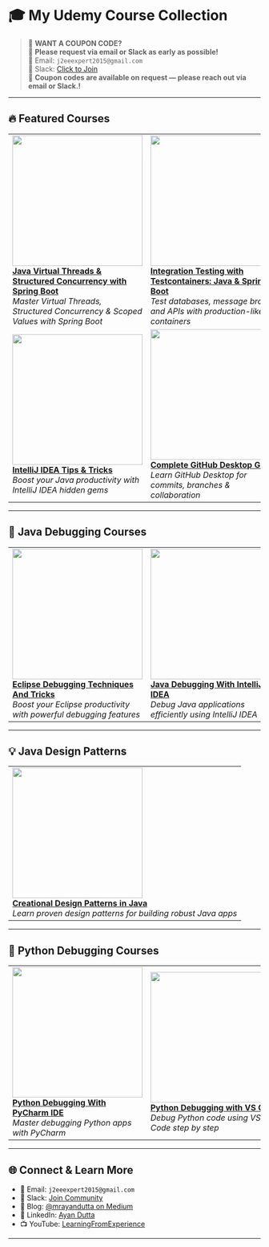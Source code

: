 # 🎓 My Udemy Course Collection

> 🚨 **WANT A COUPON CODE?**  
> 📢 **Please request via email or Slack as early as possible!**  
> 📧 Email: `j2eeexpert2015@gmail.com`  
> 💬 Slack: [Click to Join](https://join.slack.com/t/learningfromexp/shared_invite/zt-1fnksxgd0-_jOdmIq2voEeMtoindhWrA)  
> 🎯 **Coupon codes are available on request — please reach out via email or Slack.!**

---

## 🔥 Featured Courses

<table>
  <tr>
    <td>
      <a href="https://www.udemy.com/course/java-virtual-threads-structured-concurrency-with-spring-boot/?referralCode=078836F584A59839FE03">
        <img src="https://img-c.udemycdn.com/course/480x270/6688129_bd51.jpg" width="260">
        <br/><b>Java Virtual Threads & Structured Concurrency with Spring Boot</b>
      </a>
      <br/><i>Master Virtual Threads, Structured Concurrency & Scoped Values with Spring Boot</i>
    </td>
    <td>
      <a href="https://www.udemy.com/course/testcontainers-integration-testing-java-spring-boot/?referralCode=CEC06C6B9D955E06D232">
        <img src="https://img-c.udemycdn.com/course/480x270/6525217_8d18_2.jpg" width="260">
        <br/><b>Integration Testing with Testcontainers: Java & Spring Boot</b>
      </a>
      <br/><i>Test databases, message brokers, and APIs with production-like containers</i>
    </td>
  </tr>
  <tr>
    <td>
      <a href="https://www.udemy.com/course/intellij-idea-tips-tricks-boost-your-java-productivity/?referralCode=441FDCE063FD6C283079">
        <img src="https://img-c.udemycdn.com/course/480x270/6180669_7726.jpg" width="260">
        <br/><b>IntelliJ IDEA Tips & Tricks</b>
      </a>
      <br/><i>Boost your Java productivity with IntelliJ IDEA hidden gems</i>
    </td>
    <td>
      <a href="https://www.udemy.com/course/getting-started-with-github-desktop/?referralCode=B4D4C06F2EE5EF0DA450">
        <img src="https://img-c.udemycdn.com/course/480x270/6112307_3b4e_2.jpg" width="260">
        <br/><b>Complete GitHub Desktop Guide</b>
      </a>
      <br/><i>Learn GitHub Desktop for commits, branches & collaboration</i>
    </td>
  </tr>
</table>

---

## 🧩 Java Debugging Courses

<table>
  <tr>
    <td>
      <a href="https://www.udemy.com/course/eclipse-debugging-techniques-and-tricks/?referralCode=50C340E2FEFC3F486AD6">
        <img src="https://img-c.udemycdn.com/course/480x270/417118_3afa_4.jpg" width="260">
        <br/><b>Eclipse Debugging Techniques And Tricks</b>
      </a>
      <br/><i>Boost your Eclipse productivity with powerful debugging features</i>
    </td>
    <td>
      <a href="https://www.udemy.com/course/java-debugging-with-intellij-idea/?referralCode=FDEFCC7D8AE9656DA7F0">
        <img src="https://img-c.udemycdn.com/course/480x270/2608314_47e4.jpg" width="260">
        <br/><b>Java Debugging With IntelliJ IDEA</b>
      </a>
      <br/><i>Debug Java applications efficiently using IntelliJ IDEA</i>
    </td>
    <td>
      <a href="https://www.udemy.com/course/java-debugging-with-visual-studio-code-the-ultimate-guide/?referralCode=EC47F1AFB1B64D7991F1">
        <img src="https://img-c.udemycdn.com/course/480x270/5029852_d692_3.jpg" width="260">
        <br/><b>Java Debugging using VS Code</b>
      </a>
      <br/><i>Learn to debug Java apps with VS Code’s lightweight tools</i>
    </td>
  </tr>
</table>

---

## 💡 Java Design Patterns

<table>
  <tr>
    <td>
      <a href="https://www.udemy.com/course/design-patterns-in-javacreational/?referralCode=749F487E67E5AFF726BE">
        <img src="https://img-c.udemycdn.com/course/480x270/779796_5770_2.jpg" width="260">
        <br/><b>Creational Design Patterns in Java</b>
      </a>
      <br/><i>Learn proven design patterns for building robust Java apps</i>
    </td>
  </tr>
</table>

---

## 🧪 Python Debugging Courses

<table>
  <tr>
    <td>
      <a href="https://www.udemy.com/course/learn-python-debugging-with-pycharm-ide/?referralCode=0F22D6CC437E868C90F3">
        <img src="https://img-c.udemycdn.com/course/480x270/4840890_12a3_2.jpg" width="260">
        <br/><b>Python Debugging With PyCharm IDE</b>
      </a>
      <br/><i>Master debugging Python apps with PyCharm</i>
    </td>
    <td>
      <a href="https://www.udemy.com/course/python-debugging-with-visual-studio-code/?referralCode=945180A5765D7A2BDDCC">
        <img src="https://img-c.udemycdn.com/course/480x270/5029842_d36f.jpg" width="260">
        <br/><b>Python Debugging with VS Code</b>
      </a>
      <br/><i>Debug Python code using VS Code step by step</i>
    </td>
    <td>
      <a href="https://www.udemy.com/course/get-started-with-python-debugging-in-visual-studio-code">
        <img src="https://img-c.udemycdn.com/course/480x270/6412275_a17d.jpg" width="260">
        <br/><b>Python Debugging in VS Code (Free)</b>
      </a>
      <br/><i>Quick start to Python debugging with VS Code</i>
    </td>
  </tr>
</table>

---

## 🌐 Connect & Learn More

- 📧 Email: `j2eeexpert2015@gmail.com`  
- 💬 Slack: [Join Community](https://join.slack.com/t/learningfromexp/shared_invite/zt-1fnksxgd0-_jOdmIq2voEeMtoindhWrA)  
- 📝 Blog: [@mrayandutta on Medium](https://medium.com/@mrayandutta)  
- 💼 LinkedIn: [Ayan Dutta](https://www.linkedin.com/in/ayan-dutta-a41091b)  
- 📺 YouTube: [LearningFromExperience](https://www.youtube.com/@learningfromexperience)

---
